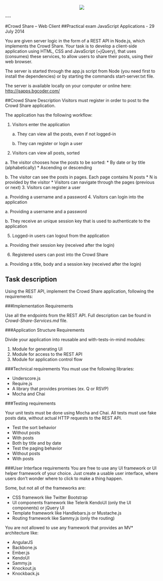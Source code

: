 <p align="center"><a href="http://academy.telerik.com/"><img src="https://raw.github.com/flextry/Telerik-Academy/master/Programming%20with%20C%23/Codes/Other/Telerik.png" /></a></p>
---

#Crowd Share – Web Client
##Practical exam JavaScript Applications - 29 July 2014

You are given server logic in the form of a REST API in Node.js, which implements the Crowd Share. Your task is to develop a client-side application using HTML, CSS and JavaScript (+jQuery), that uses (consumes) these services, to allow users to share their posts, using their web browser. 

The server is started through the app.js script from Node (you need first to install the dependencies) or by starting the commands start-server.txt file.

The server is available locally on your computer or online here: http://jsapps.bgcoder.com/

##Crowd Share Description
Visitors must register in order to post to the Crowd Share application. 

The application has the following workflow:

1.	Visitors enter the application

    a. They can view all the posts, even if not logged-in
    
    b. They can register or login a user
2.	Visitors can view all posts, sorted

  a.	The visitor chooses how the posts to be sorted:
    *	By date or by title (alphabetically)
    *	Ascending or descending
    
  b.	The visitor can see the posts in pages. Each page contains N posts
    *	N is provided by the visitor
    *	Visitors can navigate through the pages (previous or next)
3.	Visitors can register a user

  a.	Providing a username and a password
4.	Visitors can login into the application

  a.	Providing a username and a password
  
  b.	They receive an unique session key that is used to authenticate to the application

5.	Logged-in users can logout from the application

  a.	Providing their session key (received after the login) 

6.	Registered users can post into the Crowd Share

  a.	Providing a title, body and a session key (received after the login)
  
##  Task description

Using the REST API, implement the Crowd Share application, following the requirements:

###Implementation Requirements

Use all the endpoints from the REST API. Full description can be found in *Crowd-Share-Services.md* file.

###Application Structure Requirements

Divide your application into reusable and with-tests-in-mind modules:

1.	Module for generating UI
2.	Module for access to the REST API
3.	Module for application control flow

###Technical requirements
You must use the following libraries:
*	Underscore.js
*	Require.js
*	A library that provides promises (ex. Q or RSVP)
*	Mocha and Chai

###Testing requirements

Your unit tests must be done using Mocha and Chai. All tests must use fake posts data, without actual HTTP requests to the REST API.
*	Test the sort behavior
  *	Without posts
  *	With posts
  *	Both by title and by date
*	Test the paging behavior
  *	Without posts
  *	With posts
  
###User Interface requirements
You are free to use any UI framework or UI helper framework of your choice. Just create a usable user interface, where users don’t wonder where to click to make a thing happen.

Some, but not all of the frameworks are:
  *	CSS framework like Twitter Bootstrap
  *	UI components framework like Telerik KendoUI (only the UI components) or jQuery UI
  *	Template framework like Handlebars.js or Mustache.js
  *	Routing framework like Sammy.js (only the routing)

You are not allowed to use any framework that provides an MV* architecture like:
*	AngularJS
*	Backbone.js
*	Ember.js
*	KendoUI
*	Sammy.js
*	Knockout.js
*	Knockback.js









